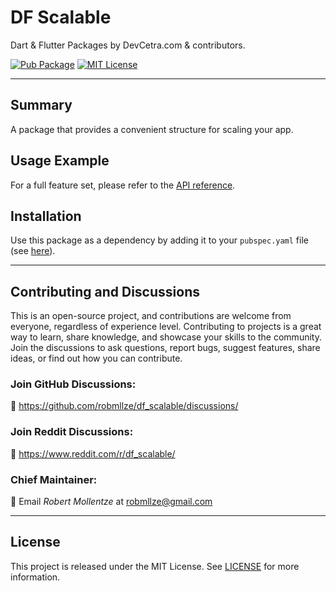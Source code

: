 # DF Scalable

Dart & Flutter Packages by DevCetra.com & contributors.

[![Pub Package](https://img.shields.io/pub/v/df_scalable.svg)](https://pub.dev/packages/df_scalable)
[![MIT License](https://img.shields.io/badge/License-MIT-blue.svg)](https://raw.githubusercontent.com/robmllze/df_scalable/main/LICENSE)

---

## Summary

A package that provides a convenient structure for scaling your app.

## Usage Example

For a full feature set, please refer to the [API reference](https://pub.dev/documentation/df_scalable/).

## Installation

Use this package as a dependency by adding it to your `pubspec.yaml` file (see [here](https://pub.dev/packages/df_scalable/install)).

---

## Contributing and Discussions

This is an open-source project, and contributions are welcome from everyone, regardless of experience level. Contributing to projects is a great way to learn, share knowledge, and showcase your skills to the community. Join the discussions to ask questions, report bugs, suggest features, share ideas, or find out how you can contribute.

### Join GitHub Discussions:

💬 https://github.com/robmllze/df_scalable/discussions/

### Join Reddit Discussions:

💬 https://www.reddit.com/r/df_scalable/

### Chief Maintainer:

📧 Email _Robert Mollentze_ at robmllze@gmail.com

---

## License

This project is released under the MIT License. See [LICENSE](https://raw.githubusercontent.com/robmllze/df_scalable/main/LICENSE) for more information.
